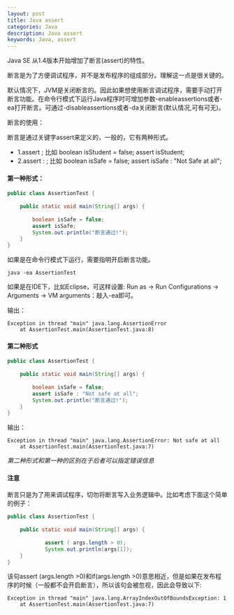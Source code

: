 ```yaml
---
layout: post
title: Java assert
categories: Java
description: Java assert
keywords: Java, assert
---
```


Java SE 从1.4版本开始增加了断言(assert)的特性。

断言是为了方便调试程序，并不是发布程序的组成部分。理解这一点是很关键的。

默认情况下，JVM是关闭断言的。因此如果想使用断言调试程序，需要手动打开断言功能。在命令行模式下运行Java程序时可增加参数-enableassertions或者-ea打开断言。可通过-disableassertions或者-da关闭断言(默认情况,可有可无)。

断言的使用：

断言是通过关键字assert来定义的，一般的，它有两种形式。

- 1.assert <bool expression>;  比如     boolean isStudent = false; assert isStudent;
- 2.assert <bool expression> : <message>;    比如  boolean isSafe = false;  assert isSafe : "Not Safe at all";

#### 第一种形式：

```java
public class AssertionTest {  
  
    public static void main(String[] args) {  
          
        boolean isSafe = false;  
        assert isSafe;  
        System.out.println("断言通过!");  
    }  
}  
```

如果是在命令行模式下运行，需要指明开启断言功能。

```
java -ea AssertionTest  
```

如果是在IDE下，比如Eclipse，可这样设置: Run as -> Run Configurations -> Arguments -> VM arguments：敲入-ea即可。

输出：

```
Exception in thread "main" java.lang.AssertionError  
    at AssertionTest.main(AssertionTest.java:8)  
```

#### 第二种形式

```java
public class AssertionTest {  
  
    public static void main(String[] args) {  
          
        boolean isSafe = false;  
        assert isSafe : "Not safe at all";  
        System.out.println("断言通过!");  
    }  
}  
```

输出：

```
Exception in thread "main" java.lang.AssertionError: Not safe at all  
    at AssertionTest.main(AssertionTest.java:7)  
```

*第二种形式和第一种的区别在于后者可以指定错误信息*

#### 注意

断言只是为了用来调试程序，切勿将断言写入业务逻辑中。比如考虑下面这个简单的例子：

```java
public class AssertionTest {  
  
    public static void main(String[] args) {  
          
            assert ( args.length > 0);  
            System.out.println(args[1]);  
    }  
}  
```

该句assert (args.length >0)和if(args.length >0)意思相近，但是如果在发布程序的时候（一般都不会开启断言），所以该句会被忽视，因此会导致以下:

```
Exception in thread "main" java.lang.ArrayIndexOutOfBoundsException: 1  
    at AssertionTest.main(AssertionTest.java:7)  
```

